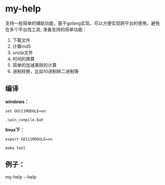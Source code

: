 # my-help
支持一些简单的辅助功能，基于golang实现，可以方便实现跨平台的使用，避免在多个平台找工具;
准备支持的简单功能：

1. 下载文件
2. 计算md5
3. unzip文件
4. 时间的换算
5. 简单的加减乘除的计算
6. 进制转换，比如10进制转二进制等



## 编译

**windows：**

```
set GO111MODULE=on

.\win_compile.bat
```



**linux下：**

```
export GO111MODULE=on

make tool
```



## 例子：

my-help --help